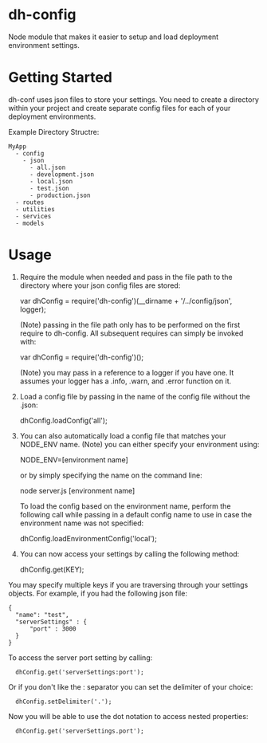 dh-config
=========

Node module that makes it easier to setup and load deployment environment settings.

Getting Started
===============

dh-conf uses json files to store your settings. You need to create a directory within your project and create separate config files for each of your deployment environments.

Example Directory Structre:

    MyApp
      - config
        - json
          - all.json
          - development.json
          - local.json
          - test.json
          - production.json
      - routes
      - utilities
      - services
      - models
      
Usage
==========

1) Require the module when needed and pass in the file path to the directory where your json config files are stored:
    
      var dhConfig = require('dh-config')(__dirname + '/../config/json', logger);
    
   (Note) passing in the file path only has to be performed on the first require to dh-config. All subsequent
   requires can simply be invoked with:
    
      var dhConfig = require('dh-config')();

   (Note) you may pass in a reference to a logger if you have one. It assumes your logger has a .info, .warn, and .error function on it.
    
2) Load a config file by passing in the name of the config file without the .json:

      dhConfig.loadConfig('all');

3) You can also automatically load a config file that matches your NODE_ENV name.
   (Note) you can either specify your environment using:
      
      NODE_ENV=[environment name] 
      
   or by simply specifying the name on the command line:
      
      node server.js [environment name]
    
   To load the config based on the environment name, perform the following call while passing in a default config name to use in case the environment name was not specified:
    
      dhConfig.loadEnvironmentConfig('local');
      
4) You can now access your settings by calling the following method:

      dhConfig.get(KEY);
      
  You may specify multiple keys if you are traversing through your settings objects. For example, if you had the following json file:
  
    {
      "name": "test",
      "serverSettings" : {
          "port" : 3000
      }
    }
    
  To access the server port setting by calling:

      dhConfig.get('serverSettings:port');
      
  Or if you don't like the : separator you can set the delimiter of your choice:

      dhConfig.setDelimiter('.');

  Now you will be able to use the dot notation to access nested properties:

      dhConfig.get('serverSettings.port');
